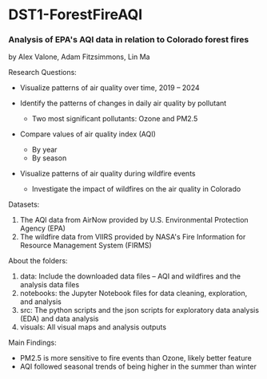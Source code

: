 # DST1-ForestFireAQI
### Analysis of EPA's AQI data in relation to Colorado forest fires

 by Alex Valone, Adam Fitzsimmons, Lin Ma

Research Questions: 
- Visualize patterns of air quality over time, 2019 – 2024 

- Identify the patterns of changes in daily air quality by pollutant
   + Two most significant pollutants: Ozone and PM2.5

- Compare values of air quality index (AQI) 
  + By year 
  + By season

- Visualize patterns of air quality during wildfire events
  + Investigate the impact of wildfires on the air quality in Colorado



Datasets: 
1. The AQI data from AirNow provided by U.S. Environmental Protection Agency (EPA)
2. The wildfire data from VIIRS provided by NASA's Fire Information for Resource Management System (FIRMS)


About the folders:
1. data: Include the downloaded data files – AQI and wildfires and the analysis data files
2. notebooks: the Jupyter Notebook files for data cleaning, exploration, and analysis
3. src: The python scripts and the json scripts for exploratory data analysis (EDA) and data analysis
4. visuals: All visual maps and analysis outputs


Main Findings: 
- PM2.5 is more sensitive to fire events than Ozone, likely better feature
- AQI followed seasonal trends of being higher in the summer than winter




 





